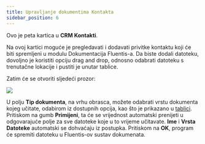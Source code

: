 ```yaml
---
title: Upravljanje dokumentima Kontakta
sidebar_position: 6
---
```


Ovo je peta kartica u **CRM Kontakti**.

Na ovoj kartici moguće je pregledavati i dodavati privitke kontaktu koji će biti spremljeni u modulu Dokumentacija Fluentis-a. Da biste dodali datoteku, dovoljno je koristiti opciju drag and drop, odnosno odabrati datoteku s trenutačne lokacije i pustiti je unutar tablice.

Zatim će se otvoriti sljedeći prozor:

![](/img/it-it/applications/crm/contacts/new-document.png)

U polju **Tip dokumenta**, na vrhu obrasca, možete odabrati vrstu dokumenta kojeg učitate, odabirom iz dostupnih opcija, kao što je prikazano u [tablici](/docs/configurations/tables/general-settings/document-types).
Pritiskom na gumb **Primijeni**, ta će se vrijednost automatski prenijeti u odgovarajuće polje za sve datoteke koje u to vrijeme učitavate. 
**Ime** i **Vrsta Datoteke** automatski se dohvaćaju iz postupka. Pritiskom na **OK**, program će spremiti datoteku u Fluentis-ov sustav dokumenata.



